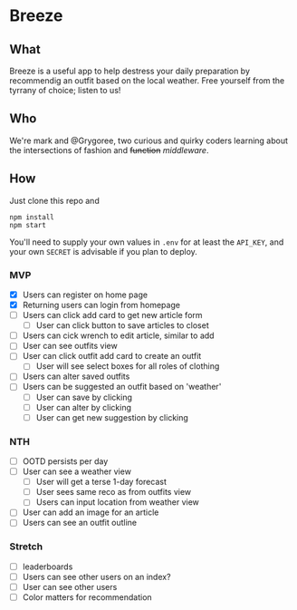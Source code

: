 # Breeze

## What
Breeze is a useful app to help destress your daily preparation by recommendig an outfit based on the local weather. Free yourself from the tyrrany of choice; listen to us!

## Who
We're mark and @Grygoree, two curious and quirky coders learning about the intersections of fashion and ~~function~~ *middleware*.

## How
Just clone this repo and
```
npm install
npm start
```
You'll need to supply your own values in `.env` for at least the `API_KEY`, and your own `SECRET` is advisable if you plan to deploy.

### MVP
* [x] Users can register on home page
* [x]  Returning users can login from homepage
* [ ] Users can click add card to get new article form
  * [ ] User can click button to save articles to closet 
* [ ] Users can cick wrench to edit article, similar to        add
* [ ] User can see outfits view
* [ ] User can  click outfit add card to create an outfit
  * [ ] User will see select boxes for all roles of clothing
* [ ] Users can alter saved outfits
* [ ] Users can be suggested an outfit based on 'weather'
  * [ ] User can save by clicking
  * [ ] User can alter by clicking
  * [ ] User can get new suggestion by clicking

### NTH
* [ ] OOTD persists per day
* [ ] User can see a weather view
  * [ ] User will get a terse 1-day forecast
  * [ ] User sees same reco as from outfits view
  * [ ] Users can input location from weather view
* [ ] User can add an image for an article
* [ ] Users can see an outfit outline

### Stretch
* [ ] leaderboards
* [ ] Users can see other users on an index?
* [ ] User can see other users 
* [ ] Color matters for recommendation